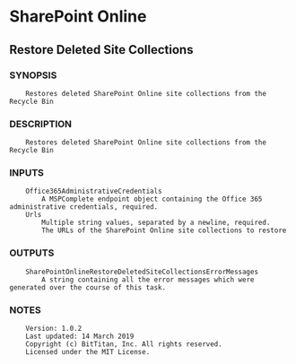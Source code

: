 # SharePoint Online
## Restore Deleted Site Collections
### SYNOPSIS
```
    Restores deleted SharePoint Online site collections from the Recycle Bin
```
### DESCRIPTION
```
    Restores deleted SharePoint Online site collections from the Recycle Bin
```
### INPUTS
```
    Office365AdministrativeCredentials
        A MSPComplete endpoint object containing the Office 365 administrative credentials, required.
    Urls
        Multiple string values, separated by a newline, required.
        The URLs of the SharePoint Online site collections to restore
```
### OUTPUTS
```
    SharePointOnlineRestoreDeletedSiteCollectionsErrorMessages
        A string containing all the error messages which were generated over the course of this task.
```
### NOTES
```
    Version: 1.0.2
    Last updated: 14 March 2019
    Copyright (c) BitTitan, Inc. All rights reserved.
    Licensed under the MIT License.
```

